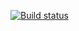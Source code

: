 [![Build status](https://ci.appveyor.com/api/projects/status/100864tlqswjvqn6?svg=true)](https://ci.appveyor.com/project/kiwirevol/bdd)